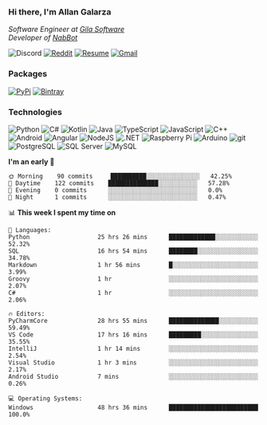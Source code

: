 ### Hi there, I'm Allan Galarza
*Software Engineer at [Gila Software](https://gilasw.com)*  
*Developer of [NabBot](https://nabbot.xyz)*

![Discord](https://img.shields.io/badge/Galarzaa%238515-7289DA?logo=discord&style=flat-square&logoColor=white)
[![Reddit](https://img.shields.io/badge//u/Galarzaa-FF4500?logo=reddit&style=flat-square&logoColor=white)](https://reddit.com/u/Galarzaa)
[![Resume](https://img.shields.io/badge/Resume-000000?logo=github&style=flat-square&logoColor=white)](https://galarzaa.github.io)
[![Gmail](https://img.shields.io/badge/Email-D14836?logo=gmail&style=flat-square&logoColor=white)](mailto:allan.galarza@gmail.com)

### Packages
[![PyPi](https://img.shields.io/badge/PyPi-3775A9?logo=pypi&style=flat-square&logoColor=white)](https://pypi.org/user/Galarzaa90/)
[![Bintray](https://img.shields.io/badge/Bintray-43A047?logo=jfrog-bintray&style=flat-square&logoColor=white)](https://bintray.com/galarzaa90/maven)

### Technologies
![Python](https://img.shields.io/badge/Python-4B8BBE?style=flat-square&logo=python&logoColor=white)
![C#](https://img.shields.io/badge/C%23-690081?style=flat-square&logo=c-sharp&logoColor=white)
![Kotlin](https://img.shields.io/badge/Kotlin-5848F4?logo=kotlin&style=flat-square&logoColor=white)
![Java](https://img.shields.io/badge/Java-ED8B00?style=flat-square&logo=java)
![TypeScript](https://img.shields.io/badge/TypeScript-007ACC?style=flat-square&logo=typescript)
![JavaScript](https://img.shields.io/badge/JavaScript-323330?style=flat-square&logo=javascript&logoColor=white)
![C++](https://img.shields.io/badge/C%2B%2B-0180CD?style=flat-square&logo=c%2B%2B)
![Android](https://img.shields.io/badge/Android-78C257?style=flat-square&logo=android&logoColor=white)
![Angular](https://img.shields.io/badge/Angular-C3002F?style=flat-square&logo=angular)
![NodeJS](https://img.shields.io/badge/NodeJS-3C873A?style=flat-square&logo=node.js&logoColor=white)
![.NET](https://img.shields.io/badge/.NET-690081?style=flat-square&logo=.net)
![Raspberry Pi](https://img.shields.io/badge/RaspberryPi-C41949?style=flat-square&logo=raspberry-pi)
![Arduino](https://img.shields.io/badge/Arduino-00979D?style=flat-square&logo=arduino&logoColor=white)
![git](https://img.shields.io/badge/git-F05133?style=flat-square&logo=git&logoColor=white)
![PostgreSQL](https://img.shields.io/badge/PostgreSQL-0064a5?style=flat-square&logo=postgresql)
![SQL Server](https://img.shields.io/badge/SQL_Server-E02E28?style=flat-square&logo=microsoft-sql-server)
![MySQL](https://img.shields.io/badge/MySQL-00758F?style=flat-square&logo=mysql&logoColor=white)

<!--
**Galarzaa90/Galarzaa90** is a ✨ _special_ ✨ repository because its `README.md` (this file) appears on your GitHub profile.

Here are some ideas to get you started:

- 🔭 I’m currently working on ...
- 🌱 I’m currently learning ...
- 👯 I’m looking to collaborate on ...
- 🤔 I’m looking for help with ...
- 💬 Ask me about ...
- 📫 How to reach me: ...
- 😄 Pronouns: ...
- ⚡ Fun fact: ...
-->

<!--START_SECTION:waka-->
**I'm an early 🐤** 

```text
🌞 Morning    90 commits     ██████████░░░░░░░░░░░░░░░   42.25% 
🌆 Daytime    122 commits    ██████████████░░░░░░░░░░░   57.28% 
🌃 Evening    0 commits      ░░░░░░░░░░░░░░░░░░░░░░░░░   0.0% 
🌙 Night      1 commits      ░░░░░░░░░░░░░░░░░░░░░░░░░   0.47%

```


📊 **This week I spent my time on** 

```text
💬 Languages: 
Python                   25 hrs 26 mins      █████████████░░░░░░░░░░░░   52.32% 
SQL                      16 hrs 54 mins      ████████░░░░░░░░░░░░░░░░░   34.78% 
Markdown                 1 hr 56 mins        █░░░░░░░░░░░░░░░░░░░░░░░░   3.99% 
Groovy                   1 hr                ░░░░░░░░░░░░░░░░░░░░░░░░░   2.07% 
C#                       1 hr                ░░░░░░░░░░░░░░░░░░░░░░░░░   2.06%

🔥 Editors: 
PyCharmCore              28 hrs 55 mins      ██████████████░░░░░░░░░░░   59.49% 
VS Code                  17 hrs 16 mins      █████████░░░░░░░░░░░░░░░░   35.55% 
IntelliJ                 1 hr 14 mins        ░░░░░░░░░░░░░░░░░░░░░░░░░   2.54% 
Visual Studio            1 hr 3 mins         ░░░░░░░░░░░░░░░░░░░░░░░░░   2.17% 
Android Studio           7 mins              ░░░░░░░░░░░░░░░░░░░░░░░░░   0.26%

💻 Operating Systems: 
Windows                  48 hrs 36 mins      █████████████████████████   100.0%

```


<!--END_SECTION:waka-->
